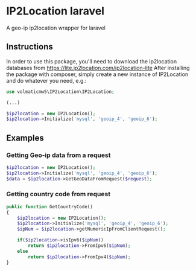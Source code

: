 # IP2Location laravel
A geo-ip ip2location wrapper for laravel

## Instructions
In order to use this package, you'll need to download the ip2location databases from https://lite.ip2location.com/ip2location-lite
After installing the package with composer, simply create a new instance of IP2Location and do whatever you need, e.g.:

```php
use volmaticmw5\IP2Location\IP2Location;

(...)

$ip2location = new IP2Location();
$ip2location->Initialize('mysql', 'geoip_4', 'geoip_6');

```

## Examples

### Getting Geo-ip data from a request
```php
$ip2location = new IP2Location();
$ip2location->Initialize('mysql', 'geoip_4', 'geoip_6');
$data = $ip2location->GetGeoDataFromRequest($request);
```

### Getting country code from request
```php
public function GetCountryCode()
{
    $ip2location = new IP2Location();
    $ip2location->Initialize('mysql', 'geoip_4', 'geoip_6');
    $ipNum = $ip2location->getNumericIpFromClientRequest();

    if($ip2location->isIpv6($ipNum))
        return $ip2location->FromIpv6($ipNum);
    else
        return $ip2location->FromIpv4($ipNum);
}
```